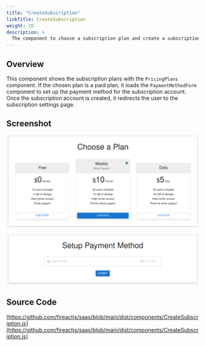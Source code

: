 ```yaml
---
title: "CreateSubscription"
linkTitle: CreateSubscription
weight: 20
description: >
  The component to choose a subscription plan and create a subscription account.
---
```

## Overview

This component shows the subscription plans with the `PricingPlans` component. If the chosen plan is a paid plan, it loads the `PaymentMethodForm` component to set up the payment method for the subscription account. Once the subscription account is created, it redirects the user to the subscription settings page.

## Screenshot

![Screenshot](screenshot1.png)

![Screenshot](screenshot2.png)

## Source Code

[https://github.com/fireactjs/saas/blob/main/dist/components/CreateSubscription.js](https://github.com/fireactjs/saas/blob/main/dist/components/CreateSubscription.js)